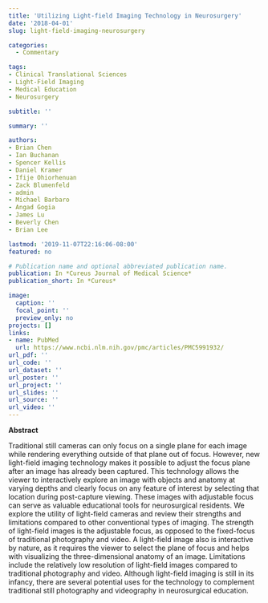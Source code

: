 ```yaml
---
title: 'Utilizing Light-field Imaging Technology in Neurosurgery'
date: '2018-04-01'
slug: light-field-imaging-neurosurgery

categories:
  - Commentary

tags:
- Clinical Translational Sciences
- Light-Field Imaging
- Medical Education
- Neurosurgery

subtitle: ''

summary: ''

authors:
- Brian Chen
- Ian Buchanan
- Spencer Kellis
- Daniel Kramer
- Ifije Ohiorhenuan
- Zack Blumenfeld
- admin
- Michael Barbaro
- Angad Gogia
- James Lu
- Beverly Chen
- Brian Lee

lastmod: '2019-11-07T22:16:06-08:00'
featured: no

# Publication name and optional abbreviated publication name.
publication: In *Cureus Journal of Medical Science*
publication_short: In *Cureus*

image:
  caption: ''
  focal_point: ''
  preview_only: no
projects: []
links:
- name: PubMed
  url: https://www.ncbi.nlm.nih.gov/pmc/articles/PMC5991932/
url_pdf: ''
url_code: ''
url_dataset: ''
url_poster: ''
url_project: ''
url_slides: ''
url_source: ''
url_video: ''
---
```


**Abstract**  

Traditional still cameras can only focus on a single plane for each image while rendering everything outside of that plane out of focus. However, new light-field imaging technology makes it possible to adjust the focus plane after an image has already been captured. This technology allows the viewer to interactively explore an image with objects and anatomy at varying depths and clearly focus on any feature of interest by selecting that location during post-capture viewing. These images with adjustable focus can serve as valuable educational tools for neurosurgical residents. We explore the utility of light-field cameras and review their strengths and limitations compared to other conventional types of imaging. The strength of light-field images is the adjustable focus, as opposed to the fixed-focus of traditional photography and video. A light-field image also is interactive by nature, as it requires the viewer to select the plane of focus and helps with visualizing the three-dimensional anatomy of an image. Limitations include the relatively low resolution of light-field images compared to traditional photography and video. Although light-field imaging is still in its infancy, there are several potential uses for the technology to complement traditional still photography and videography in neurosurgical education.
